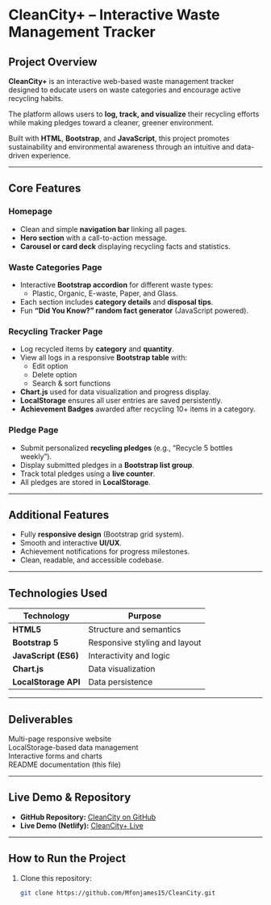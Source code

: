 # CleanCity+ – Interactive Waste Management Tracker

## Project Overview
**CleanCity+** is an interactive web-based waste management tracker designed to educate users on waste categories and encourage active recycling habits.  

The platform allows users to **log, track, and visualize** their recycling efforts while making pledges toward a cleaner, greener environment.  

Built with **HTML**, **Bootstrap**, and **JavaScript**, this project promotes sustainability and environmental awareness through an intuitive and data-driven experience.

---

## Core Features

### Homepage
- Clean and simple **navigation bar** linking all pages.  
- **Hero section** with a call-to-action message.  
- **Carousel or card deck** displaying recycling facts and statistics.  

### Waste Categories Page
- Interactive **Bootstrap accordion** for different waste types:
  - Plastic, Organic, E-waste, Paper, and Glass.  
- Each section includes **category details** and **disposal tips**.  
- Fun **“Did You Know?” random fact generator** (JavaScript powered).  

### Recycling Tracker Page
- Log recycled items by **category** and **quantity**.  
- View all logs in a responsive **Bootstrap table** with:
  - Edit option  
  - Delete option  
  - Search & sort functions  
- **Chart.js** used for data visualization and progress display.  
- **LocalStorage** ensures all user entries are saved persistently.  
- **Achievement Badges** awarded after recycling 10+ items in a category.

### Pledge Page
- Submit personalized **recycling pledges** (e.g., “Recycle 5 bottles weekly”).  
- Display submitted pledges in a **Bootstrap list group**.  
- Track total pledges using a **live counter**.  
- All pledges are stored in **LocalStorage**.

---

## Additional Features
- Fully **responsive design** (Bootstrap grid system).  
- Smooth and interactive **UI/UX**.  
- Achievement notifications for progress milestones.  
- Clean, readable, and accessible codebase.

---

## Technologies Used
| Technology | Purpose |
|-------------|----------|
| **HTML5** | Structure and semantics |
| **Bootstrap 5** | Responsive styling and layout |
| **JavaScript (ES6)** | Interactivity and logic |
| **Chart.js** | Data visualization |
| **LocalStorage API** | Data persistence |

---

## Deliverables
Multi-page responsive website  
LocalStorage-based data management  
Interactive forms and charts  
README documentation (this file)

---

## Live Demo & Repository
- **GitHub Repository:** [CleanCity on GitHub](https://github.com/Mfonjames15/CleanCity)  
- **Live Demo (Netlify):** [CleanCity+ Live](https://clean-city1.netlify.app/)  

---

## How to Run the Project

1. Clone this repository:
   ```bash
   git clone https://github.com/Mfonjames15/CleanCity.git
